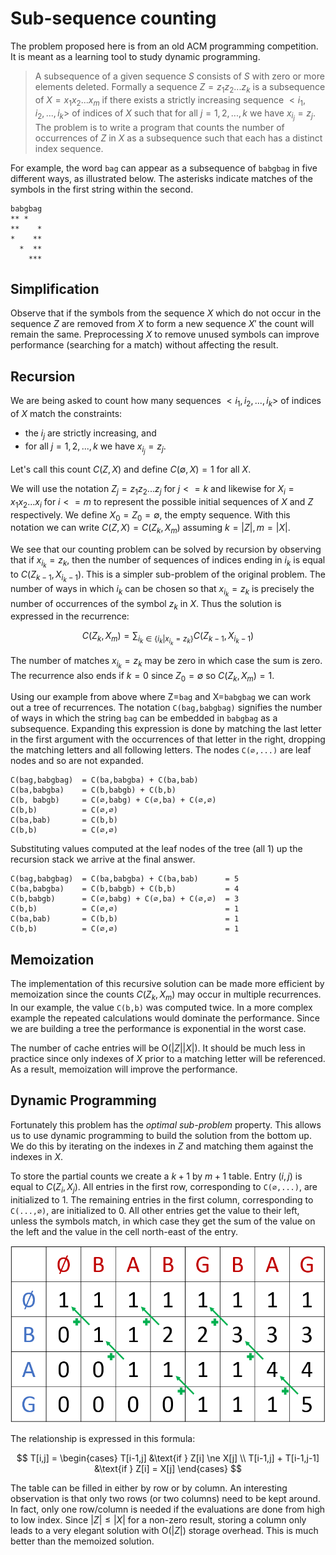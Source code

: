 # Sub-sequence counting

The problem proposed here is from an old ACM programming competition. It is
meant as a learning tool to study dynamic programming.

> A subsequence of a given sequence $S$ consists of $S$ with zero or more elements
> deleted. Formally a sequence $Z=z_1 z_2...z_k$ is a subsequence of $X=x_1 x_2...x_m$ if
> there exists a strictly increasing sequence $<i_1,i_2,...,i_k>$ of indices of $X$
> such that for all $j=1,2,...,k$ we have $x_{i_j}=z_j$. The problem is to write a
> program that counts the number of occurrences of $Z$ in $X$ as a subsequence such
> that each has a distinct index sequence.

For example, the word `bag` can appear as a subsequence of `babgbag` in five
different ways, as illustrated below. The asterisks indicate matches of the
symbols in the first string within the second.

```text
babgbag
** *
**    *
*    **
  *  **
    ***
```

## Simplification

Observe that if the symbols from the sequence $X$ which do not occur in the
sequence $Z$ are removed from $X$ to form a new sequence $X'$ the count will
remain the same. Preprocessing $X$ to remove unused symbols can improve
performance (searching for a match) without affecting the result.

## Recursion

We are being asked to count how many sequences $<i_1,i_2,...,i_k>$ of indices
of $X$ match the constraints:

* the $i_j$ are strictly increasing, and
* for all $j=1,2,...,k$ we have $x_{i_j}=z_j$.

Let's call this count $C(Z,X)$ and define $C(\emptyset,X)=1$ for all $X$.

We will use the notation $Z_j=z_1 z_2...z_j$ for $j<=k$ and likewise for
$X_i=x_1 x_2...x_i$ for $i<=m$ to represent the possible initial sequences of
$X$ and $Z$ respectively. We define $X_0=Z_0=\emptyset$, the empty sequence.
With this notation we can write $C(Z,X)=C(Z_k, X_m)$ assuming $k=|Z|, m=|X|$.

We see that our counting problem can be solved by recursion by observing that
if $x_{i_k}=z_k$, then the number of sequences of indices ending in $i_k$ is
equal to $C(Z_{k-1},X_{i_k-1})$. This is a simpler sub-problem of the original
problem. The number of ways in which $i_k$ can be chosen so that $x_{i_k}=z_k$
is precisely the number of occurrences of the symbol $z_k$ in $X$.  Thus the
solution is expressed in the recurrence:

$$C(Z_k,X_m) = \sum_{i_k \in\{i_k | x_{i_k}=z_k\}} C(Z_{k-1},X_{i_k-1})$$

The number of matches $x_{i_k}=z_k$ may be zero in which case the sum is zero.
The recurrence also ends if $k=0$ since $Z_0=\emptyset$ so $C(Z_k,X_m) = 1$.

Using our example from above where Z=`bag` and X=`babgbag` we can work out a
tree of recurrences. The notation `C(bag,babgbag)` signifies the number of ways
in which the string `bag` can be embedded in `babgbag` as a subsequence.
Expanding this expression is done by matching the last letter in the first
argument with the occurrences of that letter in the right, dropping the
matching letters and all following letters. The nodes `C(∅,...)` are leaf nodes
and so are not expanded.

```text
C(bag,babgbag)  = C(ba,babgba) + C(ba,bab)
C(ba,babgba)    = C(b,babgb) + C(b,b)
C(b, babgb)     = C(∅,babg) + C(∅,ba) + C(∅,∅)
C(b,b)          = C(∅,∅)
C(ba,bab)       = C(b,b)
C(b,b)          = C(∅,∅)
```

Substituting values computed at the leaf nodes of the tree (all 1) up the
recursion stack we arrive at the final answer.

```text
C(bag,babgbag)  = C(ba,babgba) + C(ba,bab)      = 5
C(ba,babgba)    = C(b,babgb) + C(b,b)           = 4
C(b,babgb)      = C(∅,babg) + C(∅,ba) + C(∅,∅)  = 3
C(b,b)          = C(∅,∅)                        = 1
C(ba,bab)       = C(b,b)                        = 1
C(b,b)          = C(∅,∅)                        = 1
```

## Memoization

The implementation of this recursive solution can be made more efficient by
memoization since the counts $C(Z_k,X_m)$ may occur in multiple recurrences. In
our example, the value `C(b,b)` was computed twice. In a more complex example
the repeated calculations would dominate the performance. Since we are building
a tree the performance is exponential in the worst case.

The number of cache entries will be O($|Z||X|$). It should be much less in
practice since only indexes of $X$ prior to a matching letter will be
referenced. As a result, memoization will improve the performance.

## Dynamic Programming

Fortunately this problem has the *optimal sub-problem* property. This allows us
to use dynamic programming to build the solution from the bottom up. We do this
by iterating on the indexes in $Z$ and matching them against the indexes in
$X$.

To store the partial counts we create a $k+1$ by $m+1$ table. Entry $(i,j)$ is
equal to $C(Z_i,X_j)$. All entries in the first row, corresponding to
`C(∅,...)`, are initialized to 1. The remaining entries in the first column,
corresponding to `C(...,∅)`, are initialized to 0. All other entries get the
value to their left, unless the symbols match, in which case they get the sum
of the value on the left and the value in the cell north-east of the entry.

![Subsequence Tableau](./DynamicTableau.png "Tableau for subsequence matches")

The relationship is expressed in this formula:

$$
T[i,j] = \begin{cases}
   T[i-1,j] &\text{if } Z[i] \ne X[j] \\
   T[i-1,j] + T[i-1,j-1] &\text{if } Z[i] = X[j]
\end{cases}
$$

The table can be filled in either by row or by column. An interesting
observation is that only two rows (or two columns) need to be kept around. In
fact, only one row/column is needed if the evaluations are done from high to
low index. Since $|Z|\leq|X|$ for a non-zero result, storing a column only
leads to a very elegant solution with O($|Z|$) storage overhead.  This is
much better than the memoized solution.